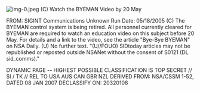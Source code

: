 ![img-0.jpeg](img-0.jpeg)
(C) Watch the BYEMAN Video by 20 May

FROM: SIGINT Communications
Unknown
Run Date: 05/18/2005
(C) The BYEMAN control system is being retired. All personnel currently cleared for BYEMAN are required to watch an education video on this subject before 20 May. For details and a link to the video, see the article "Bye-Bye BYEMAN" on NSA Daily.
(U) No further text.
"(U//FOUO) SIDtoday articles may not be republished or reposted outside NSANet without the consent of S0121 (DL sid_comms)."

DYNAMIC PAGE -- HIGHEST POSSIBLE CLASSIFICATION IS TOP SECRET // SI / TK // REL TO USA AUS CAN GBR NZL DERIVED FROM: NSA/CSSM 1-52, DATED 08 JAN 2007 DECLASSIFY ON: 20320108
